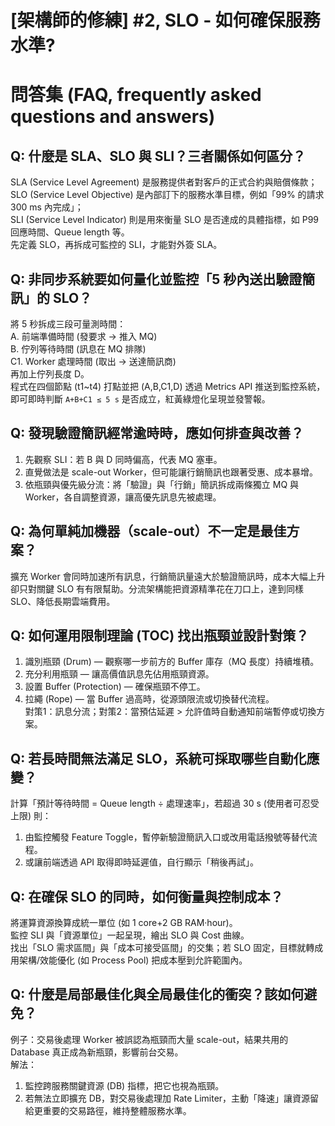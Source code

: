 # [架構師的修練] #2, SLO ‑ 如何確保服務水準?

# 問答集 (FAQ, frequently asked questions and answers)

## Q: 什麼是 SLA、SLO 與 SLI？三者關係如何區分？
SLA (Service Level Agreement) 是服務提供者對客戶的正式合約與賠償條款；  
SLO (Service Level Objective) 是內部訂下的服務水準目標，例如「99% 的請求 300 ms 內完成」；  
SLI (Service Level Indicator) 則是用來衡量 SLO 是否達成的具體指標，如 P99 回應時間、Queue length 等。  
先定義 SLO，再拆成可監控的 SLI，才能對外簽 SLA。

## Q: 非同步系統要如何量化並監控「5 秒內送出驗證簡訊」的 SLO？
將 5 秒拆成三段可量測時間：  
A. 前端準備時間 (發要求 → 推入 MQ)  
B. 佇列等待時間 (訊息在 MQ 排隊)  
C1. Worker 處理時間 (取出 → 送達簡訊商)  
再加上佇列長度 D。  
程式在四個節點 (t1~t4) 打點並把 (A,B,C1,D) 透過 Metrics API 推送到監控系統，即可即時判斷 `A+B+C1 ≤ 5 s` 是否成立，紅黃綠燈化呈現並發警報。

## Q: 發現驗證簡訊經常逾時時，應如何排查與改善？
1. 先觀察 SLI：若 B 與 D 同時偏高，代表 MQ 塞車。  
2. 直覺做法是 scale-out Worker，但可能讓行銷簡訊也跟著受惠、成本暴增。  
3. 依瓶頸與優先級分流：將「驗證」與「行銷」簡訊拆成兩條獨立 MQ 與 Worker，各自調整資源，讓高優先訊息先被處理。

## Q: 為何單純加機器（scale-out）不一定是最佳方案？
擴充 Worker 會同時加速所有訊息，行銷簡訊量遠大於驗證簡訊時，成本大幅上升卻只對關鍵 SLO 有有限幫助。分流架構能把資源精準花在刀口上，達到同樣 SLO、降低長期雲端費用。

## Q: 如何運用限制理論 (TOC) 找出瓶頸並設計對策？
1. 識別瓶頸 (Drum) — 觀察哪一步前方的 Buffer 庫存（MQ 長度）持續堆積。  
2. 充分利用瓶頸 — 讓高價值訊息先佔用瓶頸資源。  
3. 設置 Buffer (Protection) — 確保瓶頸不停工。  
4. 拉繩 (Rope) — 當 Buffer 過高時，從源頭限流或切換替代流程。  
對策1：訊息分流；對策2：當預估延遲 > 允許值時自動通知前端暫停或切換方案。

## Q: 若長時間無法滿足 SLO，系統可採取哪些自動化應變？
計算「預計等待時間 = Queue length ÷ 處理速率」，若超過 30 s (使用者可忍受上限) 則：  
1. 由監控觸發 Feature Toggle，暫停新驗證簡訊入口或改用電話撥號等替代流程。  
2. 或讓前端透過 API 取得即時延遲值，自行顯示「稍後再試」。

## Q: 在確保 SLO 的同時，如何衡量與控制成本？
將運算資源換算成統一單位 (如 1 core+2 GB RAM·hour)。  
監控 SLI 與「資源單位」一起呈現，繪出 SLO 與 Cost 曲線。  
找出「SLO 需求區間」與「成本可接受區間」的交集；若 SLO 固定，目標就轉成用架構/效能優化 (如 Process Pool) 把成本壓到允許範圍內。

## Q: 什麼是局部最佳化與全局最佳化的衝突？該如何避免？
例子：交易後處理 Worker 被誤認為瓶頸而大量 scale-out，結果共用的 Database 真正成為新瓶頸，影響前台交易。  
解法：  
1. 監控跨服務關鍵資源 (DB) 指標，把它也視為瓶頸。  
2. 若無法立即擴充 DB，對交易後處理加 Rate Limiter，主動「降速」讓資源留給更重要的交易路徑，維持整體服務水準。